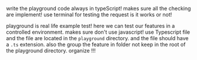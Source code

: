 write the playground code always in typeScript! makes sure all the checking are implement! use terminal for testing the request is it works or not!

playground is real life example test! here we can test our features in a controlled environment. makes sure don't use javascript!
use Typescript file and the file are located in the `playground` directory. and the file should have a `.ts` extension. also the
group the feature in folder not keep in the root of the playground directory. organize !!!
